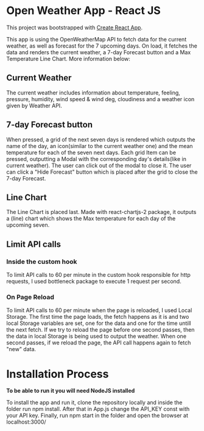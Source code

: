 # Open Weather App - React JS

This project was bootstrapped with [Create React App](https://github.com/facebook/create-react-app).

This app is using the OpenWeatherMap API to fetch data for the current weather, as well as forecast for the 7 upcoming days.
On load, it fetches the data and renders the current weather, a 7-day Forecast button and a Max Temperature Line Chart. More information below:

## Current Weather
The current weather includes information about temperature, feeling, pressure, humidity, wind speed & wind deg, cloudiness and a weather icon given by Weather API.

## 7-day Forecast button
When pressed, a grid of the next seven days is rendered which outputs the name of the day, an icon(similar to the current weather one) and the mean temperature for each of the seven next days. Each grid Item can be 
pressed, outputting a Modal with the corresponding day's details(like in current weather). The user can click out of the modal to close it. The user can click a "Hide Forecast" button which is placed after the grid to close the 7-day Forecast.

## Line Chart
The Line Chart is placed last. Made with react-chartjs-2 package, it outputs a (line) chart which shows the Max
temperature for each day of the upcoming seven.

## Limit API calls
### Inside the custom hook
To limit API calls to 60 per minute in the custom hook responsible for http requests, I used bottleneck package to execute 1 request per second. 

### On Page Reload
To limit API calls to 60 per minute when the page is reloaded, I used Local Storage. The first time the page loads, the fetch happens as it is and two local Storage variables are set, one for the data and one for the time untill the next fetch. If we try to reload the page before one second passes, then the data in local Storage is being used to output the weather. When one second passes, if we reload the page, the API call happens again to fetch "new" data.

# Installation Process
**To be able to run it you will need NodeJS installed**

To install the app and run it, clone the repository locally and inside the folder run npm install. After that in App.js change the
API_KEY const with your API key. Finally, run npm start in the folder and open the browser at localhost:3000/



